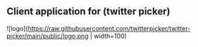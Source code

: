 ## Client application for (twitter picker)
![logo](https://raw.githubusercontent.com/twitterpicker/twitter-picker/main/public/logo.png | width=100)
